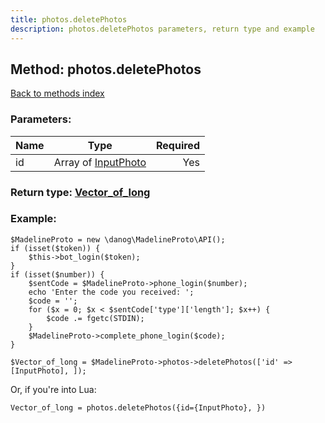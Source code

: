 ```yaml
---
title: photos.deletePhotos
description: photos.deletePhotos parameters, return type and example
---
```

## Method: photos.deletePhotos  
[Back to methods index](index.md)


### Parameters:

| Name     |    Type       | Required |
|----------|:-------------:|---------:|
|id|Array of [InputPhoto](../types/InputPhoto.md) | Yes|


### Return type: [Vector\_of\_long](../types/long.md)

### Example:


```
$MadelineProto = new \danog\MadelineProto\API();
if (isset($token)) {
    $this->bot_login($token);
}
if (isset($number)) {
    $sentCode = $MadelineProto->phone_login($number);
    echo 'Enter the code you received: ';
    $code = '';
    for ($x = 0; $x < $sentCode['type']['length']; $x++) {
        $code .= fgetc(STDIN);
    }
    $MadelineProto->complete_phone_login($code);
}

$Vector_of_long = $MadelineProto->photos->deletePhotos(['id' => [InputPhoto], ]);
```

Or, if you're into Lua:

```
Vector_of_long = photos.deletePhotos({id={InputPhoto}, })
```

